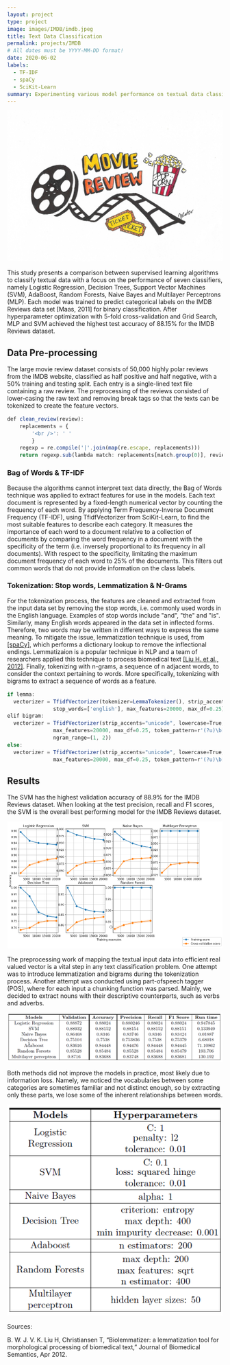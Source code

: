 ```yaml
---
layout: project
type: project
image: images/IMDB/imdb.jpeg
title: Text Data Classification
permalink: projects/IMDB
# All dates must be YYYY-MM-DD format!
date: 2020-06-02
labels:
  - TF-IDF
  - spaCy
  - SciKit-Learn
summary: Experimenting various model performance on textual data classification with 20newsgroups [Lang,1995] & IMDB movie review dataset [Maas et al., 2011] 
---
```

<img class="ui medium right floated rounded image" src="../images/IMDB/IMDB_review.jpeg">

This study presents a comparison between supervised learning algorithms to classify textual data with a focus on the performance of seven classifiers, namely Logistic Regression, Decision Trees, Support Vector Machines (SVM), AdaBoost, Random Forests, Naive Bayes and Multilayer Perceptrons (MLP). Each model was trained to predict categorical labels on the IMDB Reviews data set [Maas, 2011] for binary classification. After hyperparameter optimization with 5-fold cross-validation and Grid Search, MLP and SVM achieved the highest test accuracy of 88.15% for the IMDB Reviews dataset.

## Data Pre-processing
The large movie review dataset consists of 50,000 highly polar reviews from the IMDB website,
classified as half positive and half negative, with a 50% training and testing split. Each entry
is a single-lined text file containing a raw review. The preprocessing of the reviews consisted of
lower-casing the raw text and removing break tags so that the texts can be tokenized to create the
feature vectors.

```js
def clean_review(review):   
	replacements = {
		'<br />': ' '
		}
	regexp = re.compile('|'.join(map(re.escape, replacements)))    
	return regexp.sub(lambda match: replacements[match.group(0)], review)

```
### Bag of Words & TF-IDF
Because the algorithms cannot interpret text data directly, the Bag of Words technique was applied
to extract features for use in the models. Each text document is represented by a fixed-length
numerical vector by counting the frequency of each word. By applying Term Frequency-Inverse
Document Frequency (TF-IDF), using TfidfVectorizer from SciKit-Learn, to find the most suitable
features to describe each category. It measures the importance of each word to a document relative
to a collection of documents by comparing the word frequency in a document with the specificity
of the term (i.e. inversely proportional to its frequency in all documents). With respect to the
specificity, limitating the maximum document frequency of each word to 25% of the documents.
This filters out common words that do not provide information on the class labels.

### Tokenization: Stop words, Lemmatization & N-Grams

For the tokenization process, the features are cleaned and extracted from the input data set by removing
the stop words, i.e. commonly used words in the English language. Examples of stop words include
"and", "the" and "is". Similarly, many English words appeared in the data set in inflected forms.
Therefore, two words may be written in different ways to express the same meaning. To mitigate
the issue, lemmatization technique is used, from  <a href="https://spacy.io/">[spaCy]</a>, which performs a dictionary
lookup to remove the inflectional endings. Lemmatizaion is a popular technique in NLP and a
team of researchers applied this technique to process biomedical text <a href="https://www.ncbi.nlm.nih.gov/pmc/articles/PMC3359276/">[Liu H. et al., 2012]</a>. Finally, tokenizing with n-grams, a sequence of n adjacent words, to consider the context pertaining to words.
More specifically, tokenizing with bigrams to extract a sequence of words as a feature.

```js
if lemma:
  vectorizer = TfidfVectorizer(tokenizer=LemmaTokenizer(), strip_accents="unicode", lowercase=True,
               stop_words=['english'], max_features=20000, max_df=0.25)
elif bigram:
  vectorizer = TfidfVectorizer(strip_accents="unicode", lowercase=True, stop_words=['english'],
               max_features=20000, max_df=0.25, token_pattern=r'(?u)\b[A-Za-z]\w+\b',
               ngram_range=(1, 2))
else:
  vectorizer = TfidfVectorizer(strip_accents="unicode", lowercase=True, stop_words=['english'],
               max_features=20000, max_df=0.25, token_pattern=r'(?u)\b[A-Za-z]\w+\b')
```

## Results

The SVM has the highest validation accuracy of 88.9% for the IMDB Reviews dataset. When looking at the test precision, recall and F1 scores, the SVM is the overall best performing model for the IMDB Reviews dataset.
<p align="center">
 <img class="ui Large right floated rounded image" src="../images/IMDB/results.png">
</p>

The preprocessing work of mapping the textual input data into efficient real valued vector
is a vital step in any text classification problem. One attempt was to introduce lemmatization
and bigrams during the tokenization process. Another attempt was conducted using part-ofspeech
tagger (POS), where for each input a chunking function was parsed. Mainly, we decided
to extract nouns with their descriptive counterparts, such as verbs and adverbs.

<p align="center">
 <img class="ui Large left floated rounded image" src="../images/IMDB/models.png">
</p>

Both methods did not improve the models in practice, most likely due to information loss. Namely, we noticed
the vocabularies between some categories are sometimes familiar and not distinct enough, so by
extracting only these parts, we lose some of the inherent relationships between words.
<p align="center">
 <img class="ui medium left floated rounded image" src="../images/IMDB/hyperparameters.png">
</p>


Sources:

B. W. J. V. K. Liu H, Christiansen T, “Biolemmatizer: a lemmatization tool for morphological
processing of biomedical text,” Journal of Biomedical Semantics, Apr 2012.

